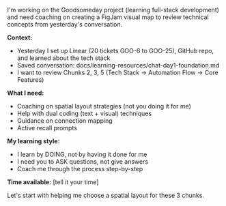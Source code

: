 I'm working on the Goodsomeday project (learning full-stack development) and need coaching on creating a FigJam visual map to review technical concepts from yesterday's conversation.

**Context:**
- Yesterday I set up Linear (20 tickets GOO-6 to GOO-25), GitHub repo, and learned about the tech stack
- Saved conversation: docs/learning-resources/chat-day1-foundation.md
- I want to review Chunks 2, 3, 5 (Tech Stack → Automation Flow → Core Features)

**What I need:**
- Coaching on spatial layout strategies (not you doing it for me)
- Help with dual coding (text + visual) techniques
- Guidance on connection mapping
- Active recall prompts

**My learning style:**
- I learn by DOING, not by having it done for me
- I need you to ASK questions, not give answers
- Coach me through the process step-by-step

**Time available:** [tell it your time]

Let's start with helping me choose a spatial layout for these 3 chunks.